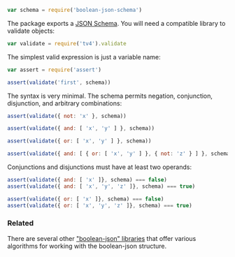 ```javascript
var schema = require('boolean-json-schema')
```

The package exports a [JSON Schema](http://json-schema.org). You will need a compatible library to validate objects:

```javascript
var validate = require('tv4').validate
```

The simplest valid expression is just a variable name:

```javascript
var assert = require('assert')

assert(validate('first', schema))
```

The syntax is very minimal. The schema permits negation, conjunction, disjunction, and arbitrary combinations:

```javascript
assert(validate({ not: 'x' }, schema))

assert(validate({ and: [ 'x', 'y' ] }, schema))

assert(validate({ or: [ 'x', 'y' ] }, schema))

assert(validate({ and: [ { or: [ 'x', 'y' ] }, { not: 'z' } ] }, schema))
```

Conjunctions and disjunctions must have at least two operands:

```javascript
assert(validate({ and: [ 'x' ]}, schema) === false)
assert(validate({ and: [ 'x', 'y', 'z' ]}, schema) === true)

assert(validate({ or: [ 'x' ]}, schema) === false)
assert(validate({ or: [ 'x', 'y', 'z' ]}, schema) === true)
```

### Related

There are several other ["boolean-json" libraries](https://www.npmjs.com/browse/keyword/boolean-json) that offer various algorithms for working with the boolean-json structure.